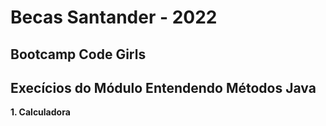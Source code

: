 # Becas Santander - 2022

## Bootcamp Code Girls

## Execícios do Módulo Entendendo Métodos Java

**1. Calculadora**